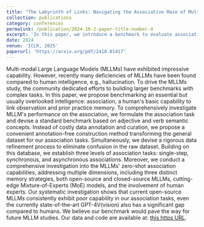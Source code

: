 ```yaml
---
title: "The Labyrinth of Links: Navigating the Associative Maze of Multi-modal LLMs"
collection: publications
category: conferences
permalink: /publication/2024-10-2-paper-title-number-4
excerpt: 'In this paper, we introduce a benchmark to evaluate association, a core yet underexplored aspect of human intelligence. We construct adjective- and verb-based tasks using an annotation-free method and propose three association levels: single-step, synchronous, and asynchronous. Extensive zero-shot evaluations reveal that current MLLMs, including GPT-4V, perform significantly worse than humans. Our benchmark offers a new direction for advancing MLLM research.'
date: 2024
venue: 'ICLR, 2025'
paperurl: 'https://arxiv.org/pdf/2410.01417'
---
```


Multi-modal Large Language Models (MLLMs) have exhibited impressive capability. However, recently many deficiencies of MLLMs have been found compared to human intelligence, e.g., hallucination. To drive the MLLMs study, the community dedicated efforts to building larger benchmarks with complex tasks. In this paper, we propose benchmarking an essential but usually overlooked intelligence: association, a human's basic capability to link observation and prior practice memory. To comprehensively investigate MLLM's performance on the association, we formulate the association task and devise a standard benchmark based on adjective and verb semantic concepts. Instead of costly data annotation and curation, we propose a convenient annotation-free construction method transforming the general dataset for our association tasks. Simultaneously, we devise a rigorous data refinement process to eliminate confusion in the raw dataset. Building on this database, we establish three levels of association tasks: single-step, synchronous, and asynchronous associations. Moreover, we conduct a comprehensive investigation into the MLLMs' zero-shot association capabilities, addressing multiple dimensions, including three distinct memory strategies, both open-source and closed-source MLLMs, cutting-edge Mixture-of-Experts (MoE) models, and the involvement of human experts. Our systematic investigation shows that current open-source MLLMs consistently exhibit poor capability in our association tasks, even the currently state-of-the-art GPT-4V(vision) also has a significant gap compared to humans. We believe our benchmark would pave the way for future MLLM studies. Our data and code are available at: [this https URL](https://mvig-rhos.com/llm_inception).
